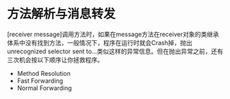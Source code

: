 # 方法解析与消息转发

[receiver message]调用方法时，如果在message方法在receiver对象的类继承体系中没有找到方法，一般情况下，程序在运行时就会Crash掉，抛出unrecognized selector sent to…类似这样的异常信息。但在抛出异常之前，还有三次机会按以下顺序让你拯救程序。

- Method Resolution
- Fast Forwarding
- Normal Forwarding